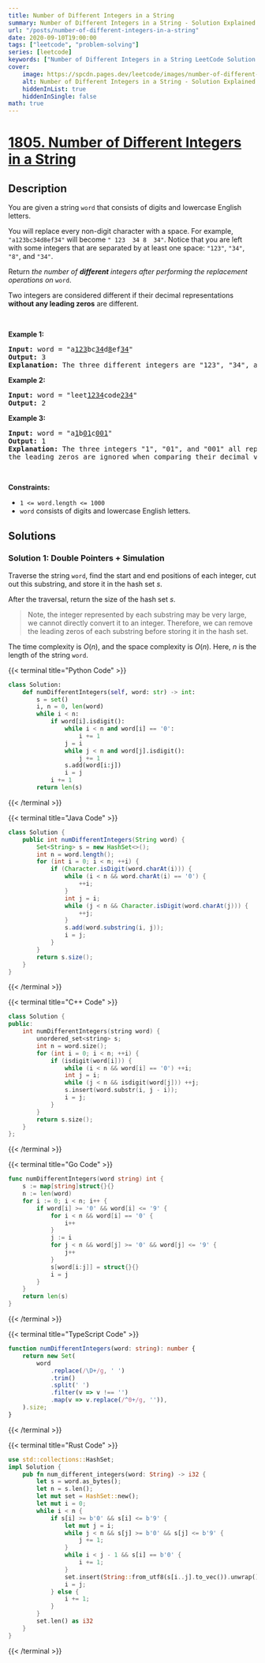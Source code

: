 ```yaml
---
title: Number of Different Integers in a String
summary: Number of Different Integers in a String - Solution Explained
url: "/posts/number-of-different-integers-in-a-string"
date: 2020-09-10T19:00:00
tags: ["leetcode", "problem-solving"]
series: [leetcode]
keywords: ["Number of Different Integers in a String LeetCode Solution Explained in all languages", "1805", "leetcode question 1805", "Number of Different Integers in a String", "LeetCode", "leetcode solution in Python3 C++ Java Go PHP Ruby Swift TypeScript Rust C# JavaScript C", "GeeksforGeeks", "InterviewBit", "Coding Ninjas", "HackerRank", "HackerEarth", "CodeChef", "TopCoder", "AlgoExpert", "freeCodeCamp", "Codeforces", "GitHub", "AtCoder", "Samir Paul"]
cover:
    image: https://spcdn.pages.dev/leetcode/images/number-of-different-integers-in-a-string.webp
    alt: Number of Different Integers in a String - Solution Explained
    hiddenInList: true
    hiddenInSingle: false
math: true
---
```



# [1805. Number of Different Integers in a String](https://leetcode.com/problems/number-of-different-integers-in-a-string)


## Description

<p>You are given a string <code>word</code> that consists of digits and lowercase English letters.</p>

<p>You will replace every non-digit character with a space. For example, <code>&quot;a123bc34d8ef34&quot;</code> will become <code>&quot; 123&nbsp; 34 8&nbsp; 34&quot;</code>. Notice that you are left with some integers that are separated by at least one space: <code>&quot;123&quot;</code>, <code>&quot;34&quot;</code>, <code>&quot;8&quot;</code>, and <code>&quot;34&quot;</code>.</p>

<p>Return <em>the number of <strong>different</strong> integers after performing the replacement operations on </em><code>word</code>.</p>

<p>Two integers are considered different if their decimal representations <strong>without any leading zeros</strong> are different.</p>

<p>&nbsp;</p>
<p><strong class="example">Example 1:</strong></p>

<pre>
<strong>Input:</strong> word = &quot;a<u>123</u>bc<u>34</u>d<u>8</u>ef<u>34</u>&quot;
<strong>Output:</strong> 3
<strong>Explanation: </strong>The three different integers are &quot;123&quot;, &quot;34&quot;, and &quot;8&quot;. Notice that &quot;34&quot; is only counted once.
</pre>

<p><strong class="example">Example 2:</strong></p>

<pre>
<strong>Input:</strong> word = &quot;leet<u>1234</u>code<u>234</u>&quot;
<strong>Output:</strong> 2
</pre>

<p><strong class="example">Example 3:</strong></p>

<pre>
<strong>Input:</strong> word = &quot;a<u>1</u>b<u>01</u>c<u>001</u>&quot;
<strong>Output:</strong> 1
<strong>Explanation: </strong>The three integers &quot;1&quot;, &quot;01&quot;, and &quot;001&quot; all represent the same integer because
the leading zeros are ignored when comparing their decimal values.
</pre>

<p>&nbsp;</p>
<p><strong>Constraints:</strong></p>

<ul>
	<li><code>1 &lt;= word.length &lt;= 1000</code></li>
	<li><code>word</code> consists of digits and lowercase English letters.</li>
</ul>

## Solutions

### Solution 1: Double Pointers + Simulation

Traverse the string `word`, find the start and end positions of each integer, cut out this substring, and store it in the hash set $s$.

After the traversal, return the size of the hash set $s$.

> Note, the integer represented by each substring may be very large, we cannot directly convert it to an integer. Therefore, we can remove the leading zeros of each substring before storing it in the hash set.

The time complexity is $O(n)$, and the space complexity is $O(n)$. Here, $n$ is the length of the string `word`.

<!-- tabs:start -->

{{< terminal title="Python Code" >}}
```python
class Solution:
    def numDifferentIntegers(self, word: str) -> int:
        s = set()
        i, n = 0, len(word)
        while i < n:
            if word[i].isdigit():
                while i < n and word[i] == '0':
                    i += 1
                j = i
                while j < n and word[j].isdigit():
                    j += 1
                s.add(word[i:j])
                i = j
            i += 1
        return len(s)
```
{{< /terminal >}}

{{< terminal title="Java Code" >}}
```java
class Solution {
    public int numDifferentIntegers(String word) {
        Set<String> s = new HashSet<>();
        int n = word.length();
        for (int i = 0; i < n; ++i) {
            if (Character.isDigit(word.charAt(i))) {
                while (i < n && word.charAt(i) == '0') {
                    ++i;
                }
                int j = i;
                while (j < n && Character.isDigit(word.charAt(j))) {
                    ++j;
                }
                s.add(word.substring(i, j));
                i = j;
            }
        }
        return s.size();
    }
}
```
{{< /terminal >}}

{{< terminal title="C++ Code" >}}
```cpp
class Solution {
public:
    int numDifferentIntegers(string word) {
        unordered_set<string> s;
        int n = word.size();
        for (int i = 0; i < n; ++i) {
            if (isdigit(word[i])) {
                while (i < n && word[i] == '0') ++i;
                int j = i;
                while (j < n && isdigit(word[j])) ++j;
                s.insert(word.substr(i, j - i));
                i = j;
            }
        }
        return s.size();
    }
};
```
{{< /terminal >}}

{{< terminal title="Go Code" >}}
```go
func numDifferentIntegers(word string) int {
	s := map[string]struct{}{}
	n := len(word)
	for i := 0; i < n; i++ {
		if word[i] >= '0' && word[i] <= '9' {
			for i < n && word[i] == '0' {
				i++
			}
			j := i
			for j < n && word[j] >= '0' && word[j] <= '9' {
				j++
			}
			s[word[i:j]] = struct{}{}
			i = j
		}
	}
	return len(s)
}
```
{{< /terminal >}}

{{< terminal title="TypeScript Code" >}}
```ts
function numDifferentIntegers(word: string): number {
    return new Set(
        word
            .replace(/\D+/g, ' ')
            .trim()
            .split(' ')
            .filter(v => v !== '')
            .map(v => v.replace(/^0+/g, '')),
    ).size;
}
```
{{< /terminal >}}

{{< terminal title="Rust Code" >}}
```rust
use std::collections::HashSet;
impl Solution {
    pub fn num_different_integers(word: String) -> i32 {
        let s = word.as_bytes();
        let n = s.len();
        let mut set = HashSet::new();
        let mut i = 0;
        while i < n {
            if s[i] >= b'0' && s[i] <= b'9' {
                let mut j = i;
                while j < n && s[j] >= b'0' && s[j] <= b'9' {
                    j += 1;
                }
                while i < j - 1 && s[i] == b'0' {
                    i += 1;
                }
                set.insert(String::from_utf8(s[i..j].to_vec()).unwrap());
                i = j;
            } else {
                i += 1;
            }
        }
        set.len() as i32
    }
}
```
{{< /terminal >}}

<!-- tabs:end -->

<!-- end -->
